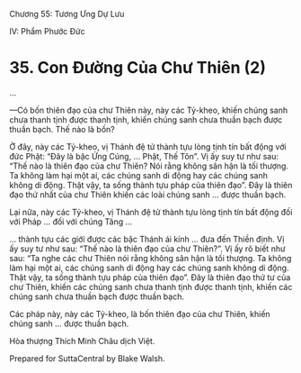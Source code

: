  

Chương 55: Tương Ưng Dự Lưu

IV: Phẩm Phước Ðức

# 35\. Con Ðường Của Chư Thiên (2)

…

—Có bốn thiên đạo của chư Thiên này, này các Tỷ-kheo, khiến chúng sanh chưa thanh tịnh được thanh tịnh, khiến chúng sanh chưa thuần bạch được thuần bạch. Thế nào là bốn?

Ở đây, này các Tỷ-kheo, vị Thánh đệ tử thành tựu lòng tịnh tín bất động với đức Phật: “Ðây là bậc Ứng Cúng, … Phật, Thế Tôn”. Vị ấy suy tư như sau: “Thế nào là thiên đạo của chư Thiên? Nói rằng không sân hận là tối thượng. Ta không làm hại một ai, các chúng sanh di động hay các chúng sanh không di động. Thật vậy, ta sống thành tựu pháp của thiên đạo”. Ðây là thiên đạo thứ nhất của chư Thiên khiến các loài chúng sanh … được thuần bạch.

Lại nữa, này các Tỷ-kheo, vị Thánh đệ tử thành tựu lòng tịnh tín bất động đối với Pháp … đối với chúng Tăng …

… thành tựu các giới được các bậc Thánh ái kính … đưa đến Thiền định. Vị ấy suy tư như sau: “Thế nào là thiên đạo của chư Thiên?”. Vị ấy rõ biết như sau: “Ta nghe các chư Thiên nói rằng không sân hận là tối thượng. Ta không làm hại một ai, các chúng sanh di động hay các chúng sanh không di động. Thật vậy, ta sống thành tựu pháp của thiên đạo”. Ðây là thiên đạo thứ tư của chư Thiên, khiến các chúng sanh chưa thanh tịnh được thanh tịnh, khiến các chúng sanh chưa thuần bạch được thuần bạch.

Các pháp này, này các Tỷ-kheo, là bốn thiên đạo của chư Thiên, khiến chúng sanh … được thuần bạch.

Hòa thượng Thích Minh Châu dịch Việt.

Prepared for SuttaCentral by Blake Walsh.